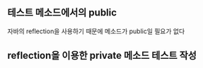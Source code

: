 ## 테스트 메소드에서의 public 
자바의 reflection을 사용하기 때문에 메소드가 public일 필요가 없다

## reflection을 이용한 private 메소드 테스트 작성
